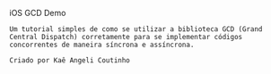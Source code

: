 iOS GCD Demo

    Um tutorial simples de como se utilizar a biblioteca GCD (Grand Central Dispatch) corretamente para se implementar códigos concorrentes de maneira síncrona e assíncrona.

    Criado por Kaê Angeli Coutinho